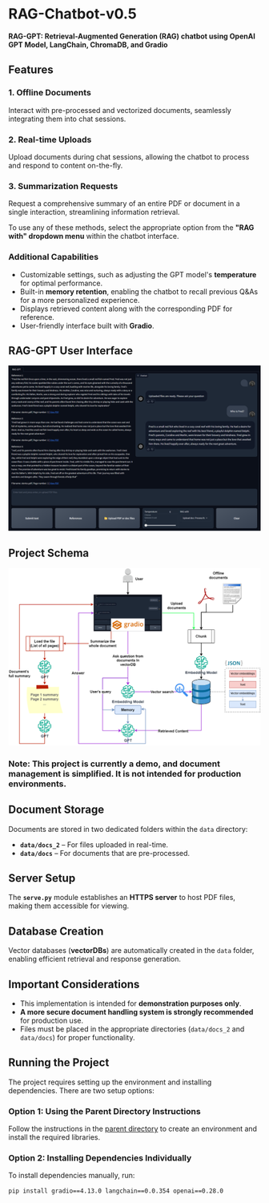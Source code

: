 # RAG-Chatbot-v0.5

**RAG-GPT: Retrieval-Augmented Generation (RAG) chatbot using OpenAI GPT Model, LangChain, ChromaDB, and Gradio**

## Features

### **1. Offline Documents**
Interact with pre-processed and vectorized documents, seamlessly integrating them into chat sessions.

### **2. Real-time Uploads**
Upload documents during chat sessions, allowing the chatbot to process and respond to content on-the-fly.

### **3. Summarization Requests**
Request a comprehensive summary of an entire PDF or document in a single interaction, streamlining information retrieval.

To use any of these methods, select the appropriate option from the **"RAG with" dropdown menu** within the chatbot interface.

### **Additional Capabilities**
- Customizable settings, such as adjusting the GPT model's **temperature** for optimal performance.
- Built-in **memory retention**, enabling the chatbot to recall previous Q&As for a more personalized experience.
- Displays retrieved content along with the corresponding PDF for reference.
- User-friendly interface built with **Gradio**.

## RAG-GPT User Interface
<div align="center">
  <img src="images/RAGGPT UI.png" alt="RAG-GPT UI">
</div>

## Project Schema
<div align="center">
  <img src="images/RAGGPT_schema.png" alt="Schema">
</div>

### **Note:** This project is currently a **demo**, and document management is simplified. It is not intended for production environments.

## Document Storage

Documents are stored in two dedicated folders within the `data` directory:
- **`data/docs_2`** – For files uploaded in real-time.
- **`data/docs`** – For documents that are pre-processed.

## Server Setup

The **`serve.py`** module establishes an **HTTPS server** to host PDF files, making them accessible for viewing.

## Database Creation

Vector databases (**vectorDBs**) are automatically created in the `data` folder, enabling efficient retrieval and response generation.

## Important Considerations

- This implementation is intended for **demonstration purposes only**.
- **A more secure document handling system is strongly recommended** for production use.
- Files must be placed in the appropriate directories (`data/docs_2` and `data/docs`) for proper functionality.

## Running the Project

The project requires setting up the environment and installing dependencies. There are two setup options:

### **Option 1: Using the Parent Directory Instructions**
Follow the instructions in the [parent directory](https://github.com/Farzad-R/LLM-playground/tree/master) to create an environment and install the required libraries.

### **Option 2: Installing Dependencies Individually**
To install dependencies manually, run:

```
pip install gradio==4.13.0 langchain==0.0.354 openai==0.28.0
